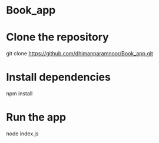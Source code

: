 # Book_app

# Clone the repository
git clone https://github.com/dhimanparamnoor/Book_app.git

# Install dependencies
npm install

# Run the app
node index.js
